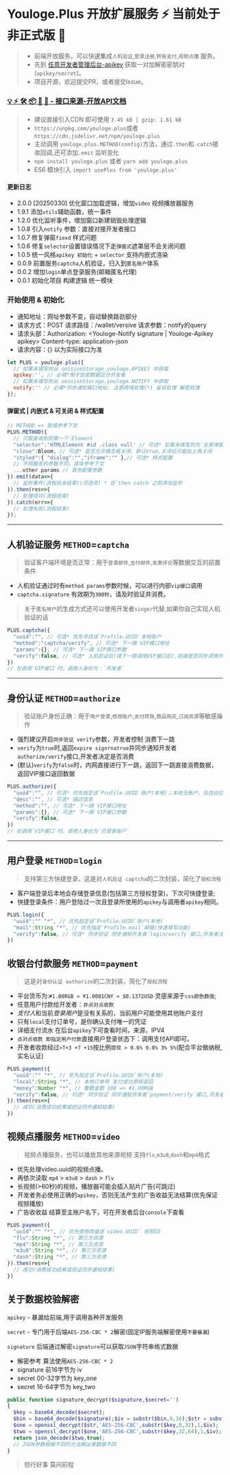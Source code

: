 # Youloge.Plus 开放扩展服务 ⚡ 当前处于非正式版 🚧

> * 前端开放服务，可以快速集成`人机验证`,`登录注册`,`转账支付`,`视频点播` 服务。
> * 先到 [任意开发者管理后台-apikey](https://www.youloge.com) 获取一对加解密密钥对(`apikey/secret`)。
> * 项目开源，欢迎提交PR，或者提交Issue。

### [💡 ⚡️ 🛠️ 📦 🔩 🔑 - 接口来源-开放API文档 ](https://youfeed.github.io/plus)


> - 建议直接引入CDN 即可使用  `3.45 kB │ gzip: 1.61 kB`
> - `https://unpkg.com/youloge.plus`或者`https://cdn.jsdelivr.net/npm/youloge.plus`
> - 主动调用 `youloge.plus.METHOD(config)`方法，通过`.then`和`.catch`接收回调,还可添加`.emit` 监听变化
> - `npm install youloge.plus` 或者 `yarn add youloge.plus`
> - ES6 模块引入 `import usePlus from 'youloge.plus'`

#### 更新日志

- 2.0.0 [20250330] 优化窗口加载逻辑，增加`video` 视频播放器服务
- 1.9.1 添加`utils`辅助函数，统一事件
- 1.2.0 优化监听事件，增加窗口新建销毁处理逻辑
- 1.0.8 引入`notify` 参数：直接对接开发者接口
- 1.0.7 修复弹窗`fiexd` 样式问题
- 1.0.6 修复`selector`设置错误情况下走`弹窗式`遮罩层不会关闭问题
- 1.0.5 统一风格`apikey 初始化` + `selector` 支持内嵌式渲染
- 0.0.9 前置服务`captcha`人机验证，归入到`匿名账户`体系
- 0.0.2 增加`login`单点登录服务(邮箱匿名代理)
- 0.0.1 初始化项目 构建逻辑 统一模块

### 开始使用 & 初始化

- 通知地址：网址参数不变，自动替换路劲部分
- 请求方式：POST 请求路径：/wallet/versive 请求参数：notify的query
- 请求头部：Authorization:  <Youloge-Notify signature | Youloge-Apikey apikey> Content-type: application-json
- 请求内容：{} 以为实际接口为准

```js
let PLUS = youloge.plus({
  // 如果未填写则从 sessionStorage.youloge.APIKEY 中获取
  apikey:'', // 必填*用于加密数据区分开发者 
  // 如果未填写则从 sessionStorage.youloge.NOTIFY 中获取
  notify:'' // 必填*同步通知接口地址; 注意跨域处理(*) 鉴权处理 解密处理
});
```

#### 弹窗式 | 内嵌式 & 可关闭 & 样式配置
``` js
// METHOD => 取值参考下文
PLUS.METHOD({
  // 只取查询到的第一个`Element`
  "selector":'HTMLElement #id .class null' // 可选* 如果未填写则为`全屏弹窗式`遮罩层
  "close":Bloom, // 可选* 是否允许模态框关闭，默认true,关闭后只能右上角关闭
  "styled":{ "dialog":"","iframe":"" },// 可选* 样式配置
  // 不同服务的参数不同，具体参考下文
  ...other params // 其他配置参数
}).emit(data=>{
  // 监听事件(流程尚未结束)(可选项) * 在`then catch`之前添加监听
}).then(res=>{
  // 处理成功(流程结束)
}).catch(err=>{
  // 处理失败(流程结束)
});
```

---

##  人机验证服务 `METHOD`=`captcha`

> 验证客户端环境是否正常：用于`登录邮件`,`支付邮件`,`发表评论`等数据交互的前置条件

- 人机验证通过时有`method params`参数时候，可以进行内部`vip接口`调用
- `captcha.signature` 有效期为`300秒`，请及时验证并消费。

> 关于`匿名用户`的生成方式还可以使用开发者`singer`代替,如果你自己实现人机验证的话

``` js
PLUS.captcha({
  "uuid":"", // 可选* 优先寻找该`Profile.UUID`本地账户
  "method":"captcha/verify", // 可选* 下一跳 VIP接口地址
  "params":{}, // 可选* 下一跳 VIP接口参数
  "verify":false, // 可选* 人机验证后(或下一跳调用VIP接口后),前端是否同步调用开发者`notify接口验证`
})
// 在调用`VIP接口`时，调用人身份为：`开发者`
```

---

## 身份认证 `METHOD`=`authorize` 

> 验证账户身份正确：用于`用户登录`,`修改账户`,`支付转账`,`商品购买`,`订阅资源`等敏感操作

- 强烈建议开启`同步验证 verify`参数，开发者控制 消费下一跳
- `verify`为`true`时,返回`expire signrnatrue`并同步通知开发者`authorize/verify`接口,开发者决定是否消费
- (默认)`verify`为`false`时，内网直接进行下一跳，返回下一跳直接消费数据，返回VIP接口返回数据

``` js
PLUS.authorize({
  "uuid":"", // 可选* 优先指定该`Profile.UUID`账户(本地)；本地无账户，会自动拉起登录窗口
  "desc":"", // 可选* 描述信息
  "method":"", // 可选* 下一跳 VIP接口地址
  "params":{}, // 可选* 下一跳 VIP接口参数
  "verify":false,
})
// 在调用`VIP接口`时，调用人身份为`已登录账户`
```

---

##  用户登录 `METHOD`=`login`

> 支持第三方快捷登录，这是对`人机验证 captcha`的二次封装，简化了`授权流程`

- 客户端登录后本地会存储登录信息(包括第三方授权登录)，下次可快捷登录;
- 快捷登录条件：用户登陆过一次且登录所使用的`apikey`与调用者`apikey`相同。

``` js
PLUS.login({
  "uuid":"" "*", // 优先指定该`Profile.UUID`账户(本地)
  "mail":String "*", // 优先指定`Profile.mail`邮箱(快速填写功能)
  "verify":false, // 可选* 同步验证 同步通知开发者`login/verify`接口,开发者决定是否消费
})
```

##  收银台付款服务 `METHOD`=`payment`

> 这是对`身份认证 authorize`的二次封装，简化了`授权流程`

- 平台货币为:`#1.00RGB ≈ ¥1.0001CNY ≈ $0.1372USD` 灵感来源于`css颜色数值`;
- 任意用户付款给开发者：`非点对点收款`
- *支付人*和当前*登录用户*是没有关系的，当前用户可能使用其他账户支付
- 只有`local`支付订单号，是你确认支付唯一的凭证
- 详细支付流水 在后台`apikey`下可查看时间，来源，IPV4
- `点对点收款 即指定用户付款`直接用户登录状态下：调用支付API即可。
- 开发者收款经过`>T+3 +7 +15`按比例`提现 > 0.6% 0.8% 3% 5%`(配合平台做纳税,实名认证)

``` js
PLUS.payment({
  "uuid":"" "*", // 优先指定该`Profile.UUID`账户(本地)
  "local":String "*", // 本地订单号 支付成功原样返回
  "money":Number "*", // 整数金额 100 => #1.00RGB
  "verify":false, // 可选* 同步验证 同步通知开发者`payment/verify`接口,开发者决定是否消费
}).then(res=>{ 
  // 成功(消费成功结果或验证同步通知结果)
})
```
##  视频点播服务 `METHOD`=`video`

> 视频点播服务，也可以播放其他来源视频 支持`flv`,`m3u8`,`dash`和`mp4`格式

- 优先处理video.uuid的视频点播。
- 再依次读取 `mp4` > `m3u8` > `dash` > `flv`
- 长视频(>60秒)的视频，播放器可能会插入贴片广告(可跳过)
- 开发者务必使用正确的`apikey`，否则无法产生的广告收益无法结算(优先保证视频播放)
- 广告收收益 结算至主账户名下，可在开发者后台`console`下查看

``` js
PLUS.payment({
  "uuid":"" "*", // 优先使用改值该`video.UUID` 视频ID
  "flv":String "*", // 第三方资源
  "mp4":String "*", // 第三方资源
  "m3u8":String "*", // 第三方资源
  "dash":String "*", // 第三方资源
}).then(res=>{ 
  // 成功(消费成功结果或验证同步通知结果)
})
```


## 关于数据校验解密

`apikey` - 暴漏给前端,用于调用各种开发服务

`secret` - 专门用于后端`AES-256-CBC * 2`解密(固定IP服务端解密使用`不要暴漏`)

`signature` 后端通过解密`signature`可以获取`JSON`字符串格式数据

-  解密参考 算法使用`AES-256-CBC * 2`
-  signature 前16字节为 iv 
-  secret 00-32字节为 key_one
-  secret 16-64字节为 key_two

``` php
public function signature_decrypt($signature,$secret='')
{
  $key = base64_decode($secret);
  $bin = base64_decode($signature);$iv = substr($bin,0,16);$str = substr($bin,16);
  $one = openssl_decrypt($str,'AES-256-CBC',substr($key,0,32),1,$iv);
  $two = openssl_decrypt($one,'AES-256-CBC',substr($key,32,64),1,$iv);
  return json_decode($two,true);
  // JSON参数根据不同的方法解出来数据不同
}
```

> 但行好事 莫问前程